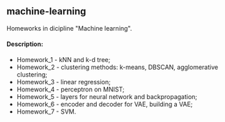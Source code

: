 ## machine-learning

Homeworks in dicipline "Machine learning".

#### Description:
+ Homework_1 - kNN and k-d tree;
+ Homework_2 - clustering methods: k-means, DBSCAN, agglomerative clustering;
+ Homework_3 - linear regression;
+ Homework_4 - perceptron on MNIST;
+ Homework_5 - layers for neural network and backpropagation;
+ Homework_6 - encoder and decoder for VAE, building a VAE;
+ Homework_7 - SVM.